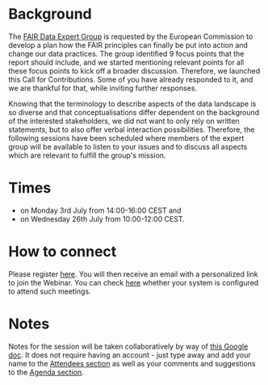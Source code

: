 # Background

The [FAIR Data Expert Group](http://ec.europa.eu/transparency/regexpert/index.cfm?do=groupDetail.groupDetail&groupID=3464) is requested by the European Commission to develop a plan how the FAIR principles can finally be put into action and change our data practices. The group identified 9 focus points that the report should include, and we started mentioning relevant points for all these focus points to kick off a broader discussion. Therefore, we launched this Call for Contributions. Some of you have already responded to it, and we are thankful for that, while inviting further responses.

Knowing that the terminology to describe aspects of the data landscape is so diverse and that conceptualisations differ dependent on the background of the interested stakeholders, we did not want to only rely on written statements, but to also offer verbal interaction possibilities. Therefore, the following sessions have been scheduled where members of the expert group will be available to listen to your issues and to discuss all aspects which are relevant to fulfill the group's mission.

# Times

- on Monday 3rd July from 14:00-16:00 CEST and 
- on Wednesday 26th July from 10:00-12:00 CEST.

# How to connect

Please register [here](https://register.gotowebinar.com/register/3736763218412786433). You will then receive an email with a personalized link to join the Webinar. You can check [here](https://care.citrixonline.com/gotowebinar/get-ready) whether your system is configured to attend such meetings.

# Notes

Notes for the session will be taken collaboratively by way of [this Google doc](https://docs.google.com/document/d/1noZVpCZ859euqZTRu3t1viKU8XvIG7AReQOxL-fz0HE/edit#). It does not require having an account - just type away and add your name to the [Attendees section](https://docs.google.com/document/d/1noZVpCZ859euqZTRu3t1viKU8XvIG7AReQOxL-fz0HE/edit#heading=h.4kufuo6gxooj) as well as your comments and suggestions to the [Agenda section](https://docs.google.com/document/d/1noZVpCZ859euqZTRu3t1viKU8XvIG7AReQOxL-fz0HE/edit#heading=h.8rke37acdj8l).
